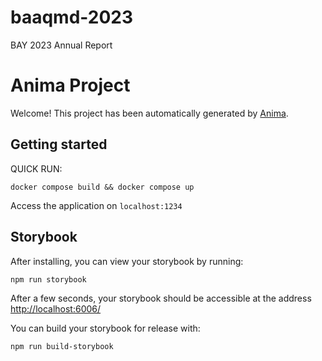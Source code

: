 # baaqmd-2023
BAY 2023 Annual Report

# Anima Project

Welcome! This project has been automatically generated by [Anima](https://animaapp.com/).

## Getting started

QUICK RUN:

`docker compose build && docker compose up`

Access the application on `localhost:1234`


## Storybook

After installing, you can view your storybook by running:

```
npm run storybook
```

After a few seconds, your storybook should be accessible at the address
[http://localhost:6006/](http://localhost:6006/)

You can build your storybook for release with:

```
npm run build-storybook
```
